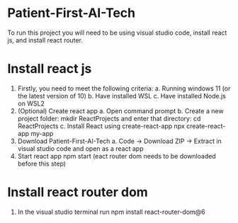 # Patient-First-AI-Tech
To run this project you will need to be using visual studio code, install react js, and install react router. 

# Install react js
1. Firstly, you need to meet the following criteria:
  a. Running windows 11 (or the latest version of 10)
  b. Have installed WSL
  c. Have installed Node.js on WSL2
2. (Optional) Create react app
  a. Open command prompt
  b. Create a new project folder: mkdir ReactProjects and enter that directory: cd ReactProjects
  c. Install React using create-react-app
     npx create-react-app my-app
4. Download Patient-First-AI-Tech
  a. Code -> Download ZIP -> Extract in visual studio code and open as a react app
3. Start react app
   npm start (eact router dom needs to be downloaded before this step)

# Install react router dom
1. In the visual studio terminal run npm install react-router-dom@6

